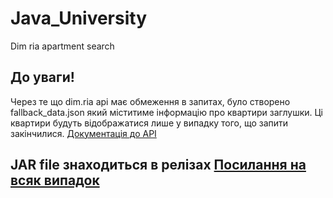 # Java_University
 Dim ria apartment search 
## До уваги!
Через те що dim.ria api має обмеження в запитах, було створено fallback_data.json який міститиме інформацію про квартири заглушки.
Ці квартири будуть відображатися лише у випадку того, що запити закінчилися.
[Документація до API](https://docs-developers.ria.com/en/dim_ria/how_to_work_with_api)
## JAR file знаходиться в релізах [Посилання на всяк випадок](https://github.com/VitaliyNULL/LabaJava/releases/tag/Lab_Jar_File)
